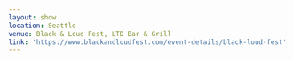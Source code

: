```yaml
---
layout: show
location: Seattle
venue: Black & Loud Fest, LTD Bar & Grill
link: 'https://www.blackandloudfest.com/event-details/black-loud-fest'
---
```


